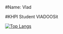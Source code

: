 #Name: Vlad

#KHPI Student
VlADOOSit

[![Top Langs](https://github-readme-stats.vercel.app/api/top-langs/?username=VLADOOSit&layout=compact)](https://github.com/anuraghazra/github-readme-stats)

